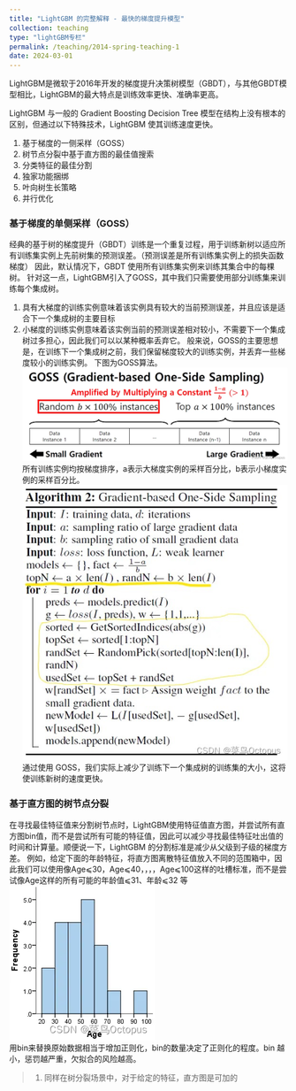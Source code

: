 ```yaml
---
title: "LightGBM 的完整解释 - 最快的梯度提升模型"
collection: teaching
type: "lightGBM专栏"
permalink: /teaching/2014-spring-teaching-1
date: 2024-03-01
---
```


LightGBM是微软于2016年开发的梯度提升决策树模型（GBDT），与其他GBDT模型相比，LightGBM的最大特点是训练效率更快、准确率更高。

LightGBM 与一般的 Gradient Boosting Decision Tree 模型在结构上没有根本的区别，但通过以下特殊技术，LightGBM 使其训练速度更快。

1. 基于梯度的一侧采样（GOSS）
2. 树节点分裂中基于直方图的最佳值搜索
3. 分类特征的最佳分割
4. 独家功能捆绑
5. 叶向树生长策略
6. 并行优化

### 基于梯度的单侧采样（GOSS）

经典的基于树的梯度提升（GBDT）训练是一个重复过程，用于训练新树以适应所有训练集实例上先前树集的预测误差。（预测误差是所有训练集实例上的损失函数梯度）
因此，默认情况下，GBDT 使用所有训练集实例来训练其集合中的每棵树。
针对这一点，LightGBM引入了GOSS，其中我们只需要使用部分训练集来训练每个集成树。
1. 具有大梯度的训练实例意味着该实例具有较大的当前预测误差，并且应该是适合下一个集成树的主要目标
2. 小梯度的训练实例意味着该实例当前的预测误差相对较小，不需要下一个集成树过多担心，因此我们可以以某种概率丢弃它。
般来说，GOSS的主要思想是，在训练下一个集成树之前，我们保留梯度较大的训练实例，并丢弃一些梯度较小的训练实例。
下图为GOSS算法。
<br/><img src="/images/lgb_1.png">
所有训练实例均按梯度排序，a表示大梯度实例的采样百分比，b表示小梯度实例的采样百分比。
<br/><img src="/images/Lgb2.png">
通过使用 GOSS，我们实际上减少了训练下一个集成树的训练集的大小，这将使训练新树的速度更快。

### 基于直方图的树节点分裂
在寻找最佳特征值来分割树节点时，LightGBM使用特征值直方图，并尝试所有直方图bin值，而不是尝试所有可能的特征值，因此可以减少寻找最佳特征吐出值的时间和计算量。顺便说一下，LightGBM 的分割标准是减少从父级到子级的梯度方差。
例如，给定下面的年龄特征，将直方图离散特征值放入不同的范围箱中，因此我们可以使用像Age⩽30，Age⩽40，，，，Age⩽100这样的吐槽标准，而不是尝试像Age这样的所有可能的年龄值⩽31、年龄⩽32 等
<br/><img src="/images/lgb3.png"><br/>
用bin来替换原始数据相当于增加正则化，bin的数量决定了正则化的程度。bin 越小，惩罚越严重，欠拟合的风险越高。
>  1. 同样在树分裂场景中，对于给定的特征，直方图是可加的

